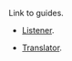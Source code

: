 Link to guides.

* [Listener](https://monmonmnemonics.github.io/MChat/HTU_Listener/HTU_Listener.md).

* [Translator](https://monmonmnemonics.github.io/MChat/HTU_Translator/HTU_Translator.md).
